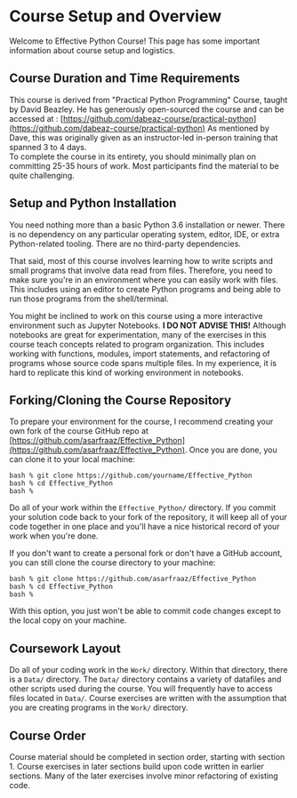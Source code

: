 # Course Setup and Overview

Welcome to Effective Python Course!   This page has some important information
about course setup and logistics.

## Course Duration and Time Requirements

This course is derived from "Practical Python Programming" Course,
taught by David Beazley. He has generously open-sourced the course
and can be accessed at : [https://github.com/dabeaz-course/practical-python](https://github.com/dabeaz-course/practical-python)
As mentioned by Dave, this was originally given as an 
instructor-led in-person training that spanned 3 to 4 days.  
To complete the course in its entirety, you should minimally 
plan on committing 25-35 hours of work. Most participants 
find the material to be quite challenging.

## Setup and Python Installation

You need nothing more than a basic Python 3.6 installation or newer.
There is no dependency on any particular operating system, editor,
IDE, or extra Python-related tooling.  There are no third-party
dependencies.

That said, most of this course involves learning how to write scripts
and small programs that involve data read from files.  Therefore, you
need to make sure you're in an environment where you can easily work
with files.  This includes using an editor to create Python programs
and being able to run those programs from the shell/terminal.

You might be inclined to work on this course using a more interactive
environment such as Jupyter Notebooks. **I DO NOT ADVISE THIS!**
Although notebooks are great for experimentation, many of the
exercises in this course teach concepts related to program
organization.  This includes working with functions, modules, import
statements, and refactoring of programs whose source code spans
multiple files.  In my experience, it is hard to replicate this kind
of working environment in notebooks.

## Forking/Cloning the Course Repository

To prepare your environment for the course, I recommend creating your
own fork of the course GitHub repo at
[https://github.com/asarfraaz/Effective_Python](https://github.com/asarfraaz/Effective_Python).
Once you are done, you can clone it to your local machine:

```
bash % git clone https://github.com/yourname/Effective_Python
bash % cd Effective_Python
bash %
```

Do all of your work within the `Effective_Python/` directory.  If you
commit your solution code back to your fork of the repository, it will
keep all of your code together in one place and you'll have a nice
historical record of your work when you're done.

If you don't want to create a personal fork or don't have a GitHub account,
you can still clone the course directory to your machine:

```
bash % git clone https://github.com/asarfraaz/Effective_Python
bash % cd Effective_Python
bash %
```

With this option, you just won't be able to commit code changes except
to the local copy on your machine.

## Coursework Layout

Do all of your coding work in the `Work/` directory.  Within that
directory, there is a `Data/` directory.  The `Data/` directory
contains a variety of datafiles and other scripts used during the
course. You will frequently have to access files located in `Data/`.
Course exercises are written with the assumption that you are creating
programs in the `Work/` directory.

## Course Order

Course material should be completed in section order, starting with
section 1.  Course exercises in later sections build upon code written in
earlier sections.  Many of the later exercises involve minor refactoring
of existing code.


